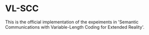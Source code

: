 # VL-SCC
This is the official implementation of the expeiments in 'Semantic Communications with Variable-Length Coding for Extended Reality'.
